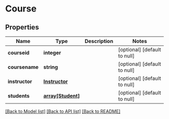 # Course

## Properties
Name | Type | Description | Notes
------------ | ------------- | ------------- | -------------
**courseid** | **integer** |  | [optional] [default to null]
**coursename** | **string** |  | [optional] [default to null]
**instructor** | [**Instructor**](Instructor.md) |  | [optional] [default to null]
**students** | [**array[Student]**](Student.md) |  | [optional] [default to null]

[[Back to Model list]](../README.md#documentation-for-models) [[Back to API list]](../README.md#documentation-for-api-endpoints) [[Back to README]](../README.md)


